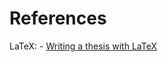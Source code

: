 # References

LaTeX:
	- [Writing a thesis with LaTeX](https://tug.org/pracjourn/2008-1/mori/mori.pdf)
